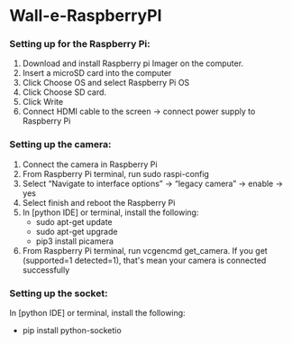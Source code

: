 # Wall-e-RaspberryPI

### Setting up for the Raspberry Pi: ###
1. Download and install Raspberry pi Imager on the computer.
2. Insert a microSD card into the computer
3. Click Choose OS and select Raspberry Pi OS
4. Click Choose SD card.
5. Click Write
6. Connect HDMI cable to the screen →  connect power supply to Raspberry Pi

### Setting up the camera: ###
1. Connect the camera in Raspberry Pi
2. From Raspberry Pi terminal, run sudo raspi-config
3. Select “Navigate to interface options” → “legacy camera” → enable → yes
4. Select finish and reboot the Raspberry Pi
5. In [python IDE] or terminal, install the following: 
    * sudo apt-get update
    * sudo apt-get upgrade
    * pip3 install picamera
6. From Raspberry Pi terminal, run vcgencmd get_camera. If you get (supported=1 detected=1), that's mean your camera is connected successfully

### Setting up the socket: ###
In [python IDE] or terminal, install the following:
   * pip install python-socketio

